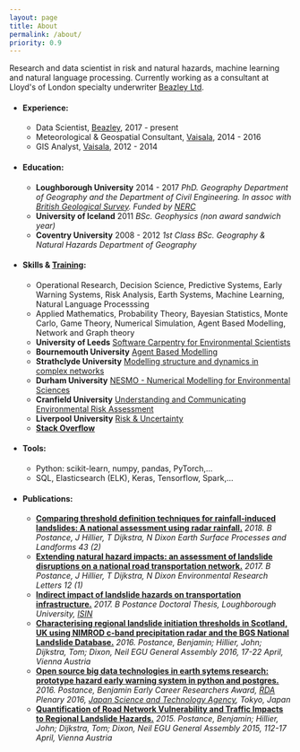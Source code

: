 ```yaml
---
layout: page
title: About
permalink: /about/
priority: 0.9
---
```

Research and data scientist in risk and natural hazards, machine learning and natural language processing. 
Currently working as a consultant at Lloyd's of London specialty underwriter [Beazley Ltd](https://www.beazley.com/london_market.html).

- #### Experience:
  - Data Scientist, [Beazley](https://www.beazley.com/london_market.html), 2017  - present
  - Meteorological & Geospatial Consultant, [Vaisala](https://www.vaisala.com/en), 2014  - 2016
  - GIS Analyst, [Vaisala](https://www.vaisala.com/en), 2012  - 2014

- #### Education:
  - **Loughborough University** 2014  - 2017
	*PhD. Geography
	Department of Geography and the Department of Civil Engineering.
	In assoc with [British Geological Survey](https://www.bgs.ac.uk/).
	Funded by [NERC](https://nerc.ukri.org/)*
  - **University of Iceland** 2011
	*BSc. Geophysics (non award sandwich year)*
  - **Coventry University** 2008  - 2012
	*1st Class BSc. Geography & Natural Hazards
	Department of Geography*

- #### Skills & [Training](https://github.com/bpostance/training.doctoral_training):
  - Operational Research, Decision Science, Predictive Systems, Early Warning Systems, Risk Analysis, Earth Systems, Machine Learning, Natural Language Processsing
  - Applied Mathematics, Probability Theory, Bayesian Statistics, Monte Carlo, Game Theory, Numerical Simulation, Agent Based Modelling, Network and Graph theory
  - **University of Leeds** [Software Carpentry for Environmental Scientists](https://andreww.github.io/2016-01-18-leeds/)
  - **Bournemouth University** [Agent Based Modelling](http://gotw.nerc.ac.uk/list_full.asp?pcode=NE%2FN000595%2F1&cookieConsent=A)
  - **Strathclyde University** [Modelling structure and dynamics in complex networks](http://www.estradalab.org/wp-content/uploads/2015/10/BookChapter_11.pdf)
  - **Durham University** [NESMO  - Numerical Modelling for Environmental Sciences](http://community.dur.ac.uk/nerc.modelling/)
  - **Cranfield University** [Understanding and Communicating Environmental Risk Assessment](https://www.cranfield.ac.uk/courses/short/environment/understanding-and-communicating-environmental-risk-assessment)
  - **Liverpool University** [Risk & Uncertainty]()
  - [**Stack Overflow**](https://stackexchange.com/users/5244883/benp?tab=accounts)
  

- #### Tools:
  - Python: scikit-learn, numpy, pandas, PyTorch,...
  - SQL, Elasticsearch (ELK), Keras, Tensorflow, Spark,...
  
- #### Publications:
  - [**Comparing threshold definition techniques for rainfall‐induced landslides: A national assessment using radar rainfall.**](https://onlinelibrary.wiley.com/doi/pdf/10.1002/esp.4202)
	*2018. B Postance, J Hillier, T Dijkstra, N Dixon
	Earth Surface Processes and Landforms 43 (2)*
  - [**Extending natural hazard impacts: an assessment of landslide disruptions on a national road transportation network.**](https://iopscience.iop.org/article/10.1088/1748-9326/aa5555/meta)
	*2017. B Postance, J Hillier, T Dijkstra, N Dixon
	Environmental Research Letters 12 (1)*
  - [**Indirect impact of landslide hazards on transportation infrastructure.**](https://ethos.bl.uk/OrderDetails.do?uin=uk.bl.ethos.747889)
	*2017. B Postance
	Doctoral Thesis, Loughborough University, [ISIN](http://www.isni.org/isni/0000000472327336)*
  - [**Characterising regional landslide initiation thresholds in Scotland, UK using NIMROD c-band precipitation radar and the BGS National Landslide Database.**](http://adsabs.harvard.edu/abs/2016EGUGA..18.4480P)
	*2016. Postance, Benjamin; Hillier, John; Dijkstra, Tom; Dixon, Neil
	EGU General Assembly 2016, 17-22 April, Vienna Austria*
  - [**Open source big data technologies in earth sytems research: prototype hazard early warning system in python and postgres.**](https://rd-alliance.org/early-career-european-researchers-scientists-working-data-march-2016.html)
	*2016. Postance, Benjamin
	Early Career Researchers Award, [RDA](https://rd-alliance.org/plenaries/rda-seventh-plenary-meeting-tokyo-japan) Plenary 2016, [Japan Science and Technology Agency](http://www.jst.go.jp/EN/), Tokyo, Japan*
  - [**Quantification of Road Network Vulnerability and Traffic Impacts to Regional Landslide Hazards.**](http://adsabs.harvard.edu/abs/2015EGUGA..17.3677P)
	*2015. Postance, Benjamin; Hillier, John; Dijkstra, Tom; Dixon, Neil
	EGU General Assembly 2015, 112-17 April, Vienna Austria*